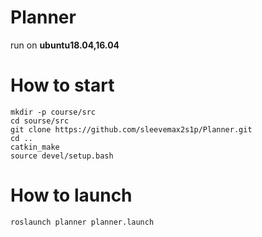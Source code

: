 # Planner
run on **ubuntu18.04,16.04**
# How to start
```
mkdir -p course/src
cd sourse/src
git clone https://github.com/sleevemax2s1p/Planner.git
cd ..
catkin_make
source devel/setup.bash
```
# How to launch
```
roslaunch planner planner.launch
``` 
